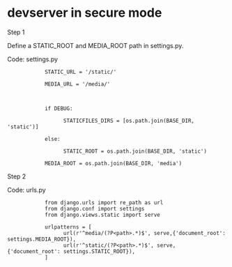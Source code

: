 # devserver in secure mode


Step 1

Define a STATIC_ROOT and MEDIA_ROOT path in settings.py.

Code: settings.py


                STATIC_URL = '/static/'

                MEDIA_URL = '/media/'

  

                if DEBUG:

                      STATICFILES_DIRS = [os.path.join(BASE_DIR, 'static')]

                else:

                      STATIC_ROOT = os.path.join(BASE_DIR, 'static')
  
                MEDIA_ROOT = os.path.join(BASE_DIR, 'media')
                
                
 
Step 2

Code: urls.py


                from django.urls import re_path as url
                from django.conf import settings
                from django.views.static import serve

                urlpatterns = [
                      url(r'^media/(?P<path>.*)$', serve,{'document_root': settings.MEDIA_ROOT}),
                      url(r'^static/(?P<path>.*)$', serve,{'document_root': settings.STATIC_ROOT}),
                ]
                
                
                
